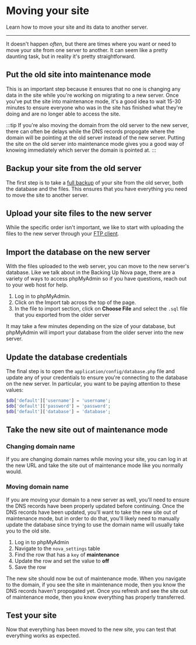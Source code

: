 # Moving your site

Learn how to move your site and its data to another server.

---

It doesn't happen *often*, but there are times where you want or need to move your site from one server to another. It can seem like a pretty daunting task, but in reality it's pretty straightforward.

## Put the old site into maintenance mode

This is an important step because it ensures that no one is changing any data in the site while you're working on migrating to a new server. Once you've put the site into maintenance mode, it's a good idea to wait 15-30 minutes to ensure everyone who was in the site has finished what they're doing and are no longer able to access the site.

:::tip
If you're also moving the domain from the old server to the new server, there can often be delays while the DNS records propogate where the domain will be pointing at the old server instead of the new server. Putting the site on the old server into maintenance mode gives you a good way of knowing immediately which server the domain is pointed at.
:::

## Backup your site from the old server

The first step is to take a [full backup](/docs/2.7/backing-up-nova) of your site from the old server, both the database and the files. This ensures that you have everything you need to move the site to another server.

## Upload your site files to the new server

While the specific order isn't important, we like to start with uploading the files to the new server through your [FTP client](/docs/2.7/before-getting-started#ftp-client).

## Import the database on the new server

With the files uploaded to the web server, you can move to the new server's database. Like we talk about in the Backing Up Nova page, there are a variety of ways to access phpMyAdmin so if you have questions, reach out to your web host for help.

1. Log in to phpMyAdmin.
2. Click on the Import tab across the top of the page.
3. In the file to import section, click on **Choose File** and select the `.sql` file that you exported from the older server

It may take a few minutes depending on the size of your database, but phpMyAdmin will import your database from the older server into the new server.

## Update the database credentials

The final step is to open the `application/config/database.php` file and update any of your credentials to ensure you're connecting to the database on the new server. In particular, you want to be paying attention to these values:

```php
$db['default']['username'] = 'username';
$db['default']['password'] = 'password';
$db['default']['database'] = 'database';
```

## Take the new site out of maintenance mode

### Changing domain name

If you are changing domain names while moving your site, you can log in at the new URL and take the site out of maintenance mode like you normally would.

### Moving domain name

If you are moving your domain to a new server as well, you'll need to ensure the DNS records have been properly updated before continuing. Once the DNS records have been updated, you'll want to take the new site out of maintenance mode, but in order to do that, you'll likely need to manually update the database since trying to use the domain name will usually take you to the old site.

1. Log in to phpMyAdmin
2. Navigate to the `nova_settings` table
3. Find the row that has a `key` of **maintenance**
4. Update the row and set the value to **off**
5. Save the row

The new site should now be out of maintenance mode. When you navigate to the domain, if you see the site in maintenance mode, then you know the DNS records haven't propogated yet. Once you refresh and see the site out of maintenance mode, then you know everything has properly transferred.

## Test your site

Now that everything has been moved to the new site, you can test that everything works as expected.